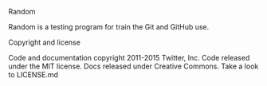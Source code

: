 Random

Random is a testing program for train the Git and GitHub use.

Copyright and license

Code and documentation copyright 2011-2015 Twitter, Inc. Code released under the MIT license. Docs released under Creative Commons. Take a look to LICENSE.md
